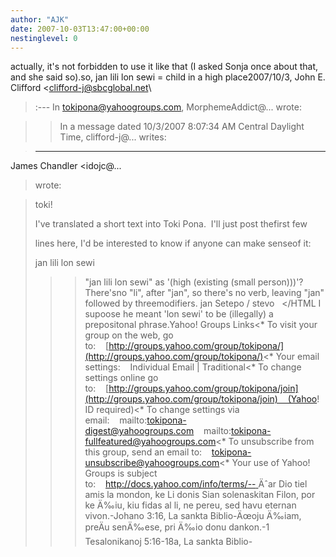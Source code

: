 ```yaml
---
author: "AJK"
date: 2007-10-03T13:47:00+00:00
nestinglevel: 0
---
```

actually, it's not forbidden to use it like that (I asked Sonja once about that, and she said so).so, jan lili lon sewi = child in a high place2007/10/3, John E. Clifford <[clifford-j@sbcglobal.net](mailto://clifford-j@sbcglobal.net)\
>:---
 In [tokipona@yahoogroups.com](mailto://tokipona@yahoogroups.com), MorphemeAddict@... wrote:

>> In a message dated 10/3/2007 8:07:34 AM Central Daylight Time,
> clifford-j@... writes:

>>> 
> ---
 James Chandler <idojc@...
> wrote:

> 
>> 
> 
> toki!
> 
> 
> I've translated a short text into Toki Pona.  I'll just post thefirst few
> 
> 
> lines here, I'd be interested to know if anyone can make senseof it:
> 
> 
>> 
> 
> jan lili lon sewi
> 
>>> "jan lili lon sewi" as '(high (existing (small person)))'? There'sno "li",
> after "jan", so there's no verb, leaving "jan" followed by threemodifiers.
>> jan Setepo / stevo   </HTML
>>I supoose he meant 'lon sewi' to be (illegally) a prepositonal phrase.Yahoo! Groups Links<\*
> To visit your group on the web, go to:    [http://groups.yahoo.com/group/tokipona/](http://groups.yahoo.com/group/tokipona/)<\*
> Your email settings:    Individual Email | Traditional<\*
> To change settings online go to:    [http://groups.yahoo.com/group/tokipona/join](http://groups.yahoo.com/group/tokipona/join)    (Yahoo! ID required)<\*
> To change settings via email:    mailto:[tokipona-digest@yahoogroups.com](mailto://tokipona-digest@yahoogroups.com)    mailto:[tokipona-fullfeatured@yahoogroups.com](mailto://tokipona-fullfeatured@yahoogroups.com)<\*
> To unsubscribe from this group, send an email to:    [tokipona-unsubscribe@yahoogroups.com](mailto://tokipona-unsubscribe@yahoogroups.com)<\*
> Your use of Yahoo! Groups is subject to:    [http://docs.yahoo.com/info/terms/--
](http://docs.yahoo.com/info/terms/--
) Äˆar Dio tiel amis la mondon, ke Li donis Sian solenaskitan Filon, por ke Ä‰iu, kiu fidas al li, ne pereu, sed havu eternan vivon.-Johano 3:16, La sankta Biblio-Äœoju Ä‰iam, preÄu senÄ‰ese, pri Ä‰io donu dankon.-1 Tesalonikanoj 5:16-18a, La sankta Biblio-